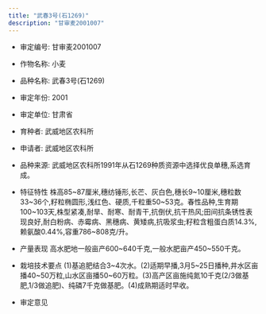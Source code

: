 ```yaml
---
title: "武春3号(石1269)"
description: "甘审麦2001007"
---
```

* 审定编号:  甘审麦2001007

*  作物名称:  小麦

*  品种名称:  武春3号(石1269)

*  审定年份:  2001

*  审定单位:  甘肃省

* 育种者:  武威地区农科所

*  申请者:  武威地区农科所

*  品种来源:  武威地区农科所1991年从石1269种质资源中选择优良单穗,系选育成。

*  特征特性
株高85~87厘米,穗纺锤形,长芒、灰白色,穗长9~10厘米,穗粒数33~36个,籽粒椭圆形,浅红色、硬质,千粒重50~53克。春性品种,生育期100~103天,株型紧凑,耐旱、耐寒、耐青干,抗倒伏,抗干热风;田间抗条锈性表现良好,耐白粉病、赤霉病、黑穗病、黄矮病,抗吸浆虫;籽粒含粗蛋白质14.3%,赖氨酸0.44%,容重786~808克/升。

*  产量表现
高水肥地一般亩产600~640千克,一般水肥亩产450~550千克。

*  栽培技术要点
(1)基追肥结合3~4次水。(2)适期早播,3月5~25日播种,井水区亩播40~50万粒,山水区亩播50~60万粒。(3)高产区亩施纯氮10千克(2/3做基肥,1/3做追肥)、纯磷7千克做基肥。(4)成熟期适时早收。

*  审定意见

